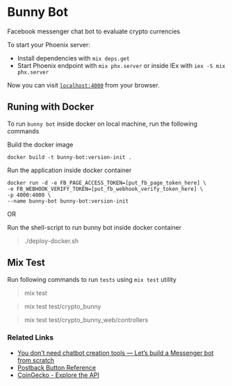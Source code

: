 # Bunny Bot

Facebook messenger chat bot to evaluate crypto currencies

To start your Phoenix server:

  * Install dependencies with `mix deps.get`
  * Start Phoenix endpoint with `mix phx.server` or inside IEx with `iex -S mix phx.server`

Now you can visit [`localhost:4000`](http://localhost:4000) from your browser.

## Runing with Docker

To run `bunny bot` inside docker on local machine, run the following commands

Build the docker image 

```shell
docker build -t bunny-bot:version-init .
```

Run the application inside docker container

```shell
docker run -d -e FB_PAGE_ACCESS_TOKEN=[put_fb_page_token_here] \
-e FB_WEBHOOK_VERIFY_TOKEN=[put_fb_webhook_verify_token_here] \
-p 4000:4000 \
--name bunny-bot bunny-bot:version-init
```

OR

Run the shell-script to run bunny bot inside docker container

> ./deploy-docker.sh

## Mix Test

Run following commands to run `tests` using `mix test` utility

> mix test

> mix test test/crypto_bunny

> mix test test/crypto_bunny_web/controllers

### Related Links
* [You don’t need chatbot creation tools — Let’s build a Messenger bot from scratch](https://www.freecodecamp.org/news/you-dont-needs-chatbot-creation-tools-let-s-build-a-messenger-bot-from-scratch-8fcbb40f073b/)
* [Postback Button Reference](https://developers.facebook.com/docs/messenger-platform/reference/buttons/postback)
* [CoinGecko - Explore the API](https://www.coingecko.com/en/api/documentation)